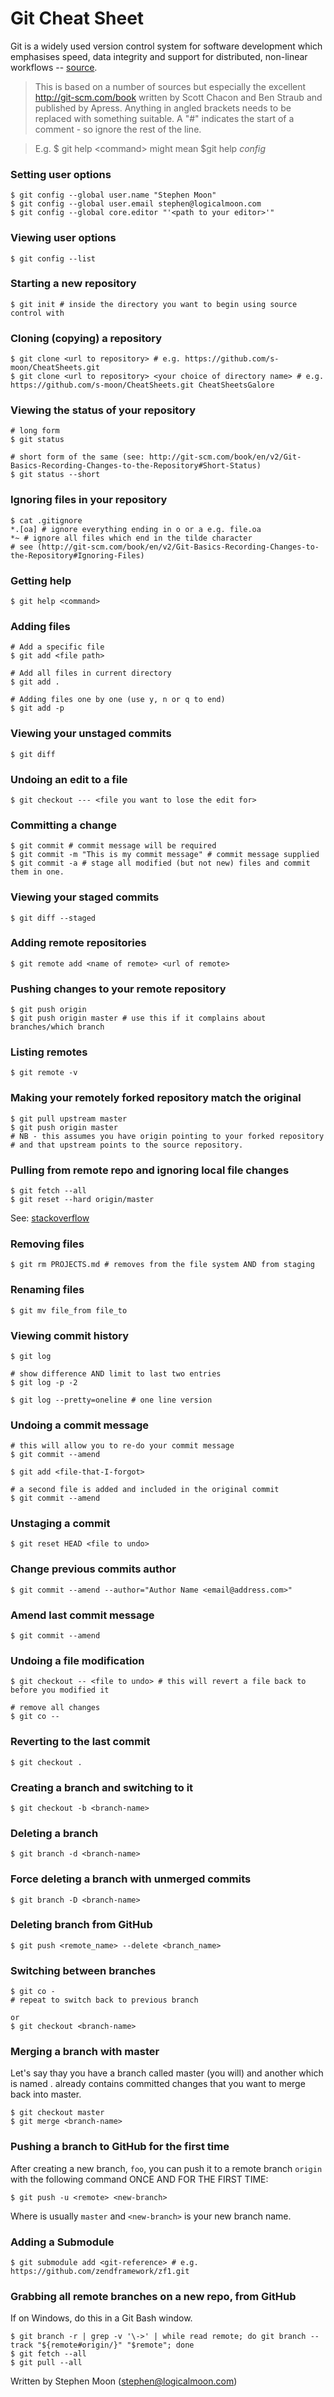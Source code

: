 # Git Cheat Sheet

Git is a widely used version control system for software development which 
emphasises speed, data integrity and support for distributed, non-linear
workflows -- [source](https://en.wikipedia.org/wiki/Git_%28software%29).

> This is based on a number of sources but especially the excellent 
> http://git-scm.com/book written by Scott Chacon and Ben Straub and 
> published by Apress.
> Anything in angled brackets needs to be replaced with something suitable.
> A "#" indicates the start of a comment - so ignore the rest of the line.

> E.g. $ git help \<command\> might mean $git help *config*

### Setting user options
```
$ git config --global user.name "Stephen Moon"
$ git config --global user.email stephen@logicalmoon.com
$ git config --global core.editor "'<path to your editor>'" 
```

### Viewing user options
```
$ git config --list
```

### Starting a new repository
```
$ git init # inside the directory you want to begin using source control with
```

### Cloning (copying) a repository
```
$ git clone <url to repository> # e.g. https://github.com/s-moon/CheatSheets.git
$ git clone <url to repository> <your choice of directory name> # e.g. https://github.com/s-moon/CheatSheets.git CheatSheetsGalore
```

### Viewing the status of your repository
```
# long form
$ git status 

# short form of the same (see: http://git-scm.com/book/en/v2/Git-Basics-Recording-Changes-to-the-Repository#Short-Status)
$ git status --short 
```

### Ignoring files in your repository
```
$ cat .gitignore
*.[oa] # ignore everything ending in o or a e.g. file.oa
*~ # ignore all files which end in the tilde character
# see (http://git-scm.com/book/en/v2/Git-Basics-Recording-Changes-to-the-Repository#Ignoring-Files)
```

### Getting help
```
$ git help <command>
```

### Adding files
```
# Add a specific file
$ git add <file path>

# Add all files in current directory
$ git add .

# Adding files one by one (use y, n or q to end)
$ git add -p
```

### Viewing your unstaged commits
```
$ git diff
```

### Undoing an edit to a file
```
$ git checkout --- <file you want to lose the edit for>
```

### Committing a change
```
$ git commit # commit message will be required
$ git commit -m "This is my commit message" # commit message supplied
$ git commit -a # stage all modified (but not new) files and commit them in one.
```

### Viewing your staged commits
```
$ git diff --staged
```

### Adding remote repositories
```
$ git remote add <name of remote> <url of remote>
```

### Pushing changes to your remote repository
```
$ git push origin
$ git push origin master # use this if it complains about branches/which branch
```
### Listing remotes
```
$ git remote -v
```

### Making your remotely forked repository match the original
```
$ git pull upstream master
$ git push origin master
# NB - this assumes you have origin pointing to your forked repository
# and that upstream points to the source repository.
```

### Pulling from remote repo and ignoring local file changes
```
$ git fetch --all
$ git reset --hard origin/master
```
See: [stackoverflow](https://stackoverflow.com/questions/1125968/how-do-i-force-git-pull-to-overwrite-local-files)

### Removing files
```
$ git rm PROJECTS.md # removes from the file system AND from staging
```

### Renaming files
```
$ git mv file_from file_to
```

### Viewing commit history
```
$ git log

# show difference AND limit to last two entries
$ git log -p -2	

$ git log --pretty=oneline # one line version
```

### Undoing a commit message
```
# this will allow you to re-do your commit message
$ git commit --amend 

$ git add <file-that-I-forgot>

# a second file is added and included in the original commit
$ git commit --amend 
```

### Unstaging a commit
```
$ git reset HEAD <file to undo>
```

### Change previous commits author
```
$ git commit --amend --author="Author Name <email@address.com>"
```

### Amend last commit message
```
$ git commit --amend
```

### Undoing a file modification
```
$ git checkout -- <file to undo> # this will revert a file back to before you modified it

# remove all changes
$ git co --
```

### Reverting to the last commit
```
$ git checkout .
```

### Creating a branch and switching to it
```
$ git checkout -b <branch-name>
```

### Deleting a branch
```
$ git branch -d <branch-name>
```

### Force deleting a branch with unmerged commits
```
$ git branch -D <branch-name>
```

### Deleting branch from GitHub
```
$ git push <remote_name> --delete <branch_name>
```

### Switching between branches
```
$ git co -
# repeat to switch back to previous branch

or
$ git checkout <branch-name>
```

### Merging a branch with master
Let's say thay you have a branch called master (you will) and
another which is named <branch name>. <branch name> already
contains committed changes that you want to merge back into 
master.
```
$ git checkout master
$ git merge <branch-name>
```

### Pushing a branch to GitHub for the first time
After creating a new branch, ```foo```, you can push it to a remote branch ```origin``` with
the following command ONCE AND FOR THE FIRST TIME:
```
$ git push -u <remote> <new-branch>
```
Where <remote> is usually ```master``` and ```<new-branch>``` is your new branch name.

### Adding a Submodule
```
$ git submodule add <git-reference> # e.g. https://github.com/zendframework/zf1.git
```

### Grabbing all remote branches on a new repo, from GitHub
If on Windows, do this in a Git Bash window.
```
$ git branch -r | grep -v '\->' | while read remote; do git branch --track "${remote#origin/}" "$remote"; done
$ git fetch --all
$ git pull --all
```

Written by Stephen Moon (stephen@logicalmoon.com)
